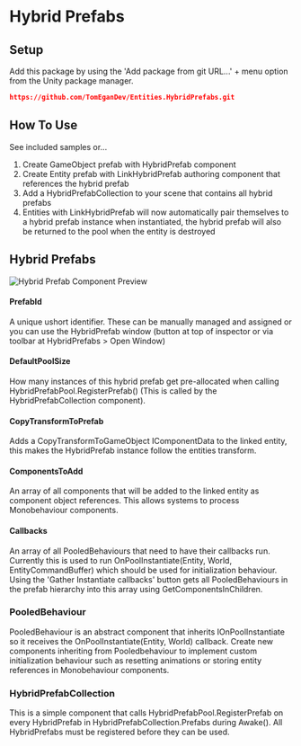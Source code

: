# Hybrid Prefabs

## Setup

Add this package by using the 'Add package from git URL...' + menu option from the Unity package manager.

```json
https://github.com/TomEganDev/Entities.HybridPrefabs.git
```

## How To Use

See included samples or...

1. Create GameObject prefab with HybridPrefab component
2. Create Entity prefab with LinkHybridPrefab authoring component that references the hybrid prefab
3. Add a HybridPrefabCollection to your scene that contains all hybrid prefabs
4. Entities with LinkHybridPrefab will now automatically pair themselves to a hybrid prefab instance when instantiated, the hybrid prefab will also be returned to the pool when the entity is destroyed


## Hybrid Prefabs
![Hybrid Prefab Component Preview](./Documentation~/images/HybridPrefabs.png)
#### PrefabId
A unique ushort identifier. These can be manually managed and assigned or you can use the HybridPrefab window (button at top of inspector or via toolbar at HybridPrefabs > Open Window)
#### DefaultPoolSize
How many instances of this hybrid prefab get pre-allocated when calling HybridPrefabPool.RegisterPrefab() (This is called by the HybridPrefabCollection component).
#### CopyTransformToPrefab
Adds a CopyTransformToGameObject IComponentData to the linked entity, this makes the HybridPrefab instance follow the entities transform.
#### ComponentsToAdd
An array of all components that will be added to the linked entity as component object references. This allows systems to process Monobehaviour components.
#### Callbacks
An array of all PooledBehaviours that need to have their callbacks run. Currently this is used to run OnPoolInstantiate(Entity, World, EntityCommandBuffer) which should be used for initialization behaviour.
Using the 'Gather Instantiate callbacks' button gets all PooledBehaviours in the prefab hierarchy into this array using GetComponentsInChildren.


### PooledBehaviour

PooledBehaviour is an abstract component that inherits IOnPoolInstantiate so it receives the OnPoolInstantiate(Entity, World) callback. Create new components inheriting from Pooledbehaviour to implement custom initialization behaviour such as resetting animations or storing entity references in Monobehaviour components.


### HybridPrefabCollection

This is a simple component that calls HybridPrefabPool.RegisterPrefab on every HybridPrefab in HybridPrefabCollection.Prefabs during Awake(). All HybridPrefabs must be registered before they can be used.